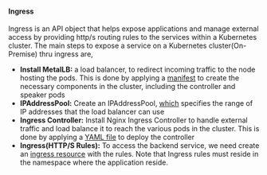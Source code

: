 #### Ingress
Ingress is an API object that helps expose applications and manage external access by providing http/s routing rules to the services within a Kubernetes cluster. The main steps to expose a service on a Kubernetes cluster(On-Premise) thru ingress are,
- **Install MetalLB:** a load balancer, to redirect incoming traffic to the node hosting the pods. This is done by applying a [manifest](./metallb/metallb.yaml) to create the necessary components in the cluster, including the controller and speaker pods
- **IPAddressPool:** Create an IPAddressPool, [which](./metallb/ip-adress-pool.yaml) specifies the range of IP addresses that the load balancer can use
- **Ingress Controller:** Install Nginx Ingress Controller to handle external traffic and load balance it to reach the various pods in the cluster. This is done by applying a [YAML file](./contoller/controller-deploy.yaml) to deploy the controller
- **Ingress(HTTP/S Rules):** To access the backend service, we need create an [ingress resource](./manifests/demo_ingress.yaml) with the rules. Note that Ingress rules must reside in the namespace where the application reside.
